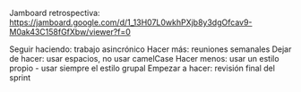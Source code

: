 Jamboard retrospectiva: https://jamboard.google.com/d/1_13H07L0wkhPXjb8y3dgOfcav9-M0ak43C158fGfXbw/viewer?f=0 

Seguir haciendo: trabajo asincrónico
Hacer más: reuniones semanales
Dejar de hacer: usar espacios, no usar camelCase
Hacer menos: usar un estilo propio - usar siempre el estilo grupal
Empezar a hacer: revisión final del sprint
